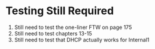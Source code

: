# Testing Still Required
1. Still need to test the one-liner FTW on page 175
2. Still need to test chapters 13-15
3. Still need to test that DHCP actually works for Internal1
